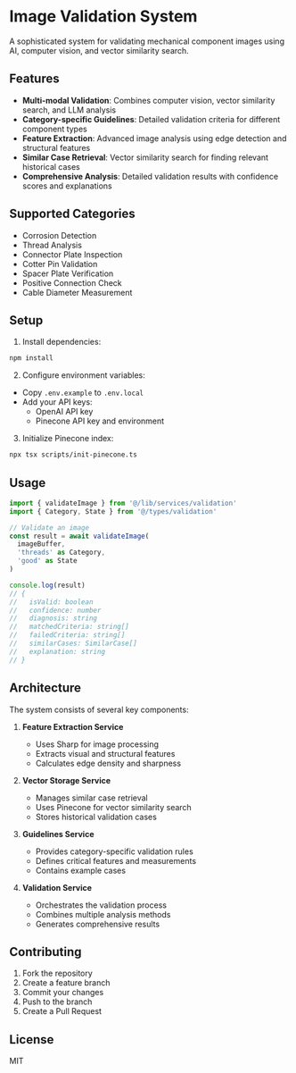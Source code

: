 # Image Validation System

A sophisticated system for validating mechanical component images using AI, computer vision, and vector similarity search.

## Features

- **Multi-modal Validation**: Combines computer vision, vector similarity search, and LLM analysis
- **Category-specific Guidelines**: Detailed validation criteria for different component types
- **Feature Extraction**: Advanced image analysis using edge detection and structural features
- **Similar Case Retrieval**: Vector similarity search for finding relevant historical cases
- **Comprehensive Analysis**: Detailed validation results with confidence scores and explanations

## Supported Categories

- Corrosion Detection
- Thread Analysis
- Connector Plate Inspection
- Cotter Pin Validation
- Spacer Plate Verification
- Positive Connection Check
- Cable Diameter Measurement

## Setup

1. Install dependencies:

```bash
npm install
```

2. Configure environment variables:

- Copy `.env.example` to `.env.local`
- Add your API keys:
  - OpenAI API key
  - Pinecone API key and environment

3. Initialize Pinecone index:

```bash
npx tsx scripts/init-pinecone.ts
```

## Usage

```typescript
import { validateImage } from '@/lib/services/validation'
import { Category, State } from '@/types/validation'

// Validate an image
const result = await validateImage(
  imageBuffer,
  'threads' as Category,
  'good' as State
)

console.log(result)
// {
//   isValid: boolean
//   confidence: number
//   diagnosis: string
//   matchedCriteria: string[]
//   failedCriteria: string[]
//   similarCases: SimilarCase[]
//   explanation: string
// }
```

## Architecture

The system consists of several key components:

1. **Feature Extraction Service**

   - Uses Sharp for image processing
   - Extracts visual and structural features
   - Calculates edge density and sharpness

2. **Vector Storage Service**

   - Manages similar case retrieval
   - Uses Pinecone for vector similarity search
   - Stores historical validation cases

3. **Guidelines Service**

   - Provides category-specific validation rules
   - Defines critical features and measurements
   - Contains example cases

4. **Validation Service**
   - Orchestrates the validation process
   - Combines multiple analysis methods
   - Generates comprehensive results

## Contributing

1. Fork the repository
2. Create a feature branch
3. Commit your changes
4. Push to the branch
5. Create a Pull Request

## License

MIT
